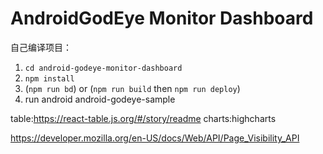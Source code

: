 # AndroidGodEye Monitor Dashboard

自己编译项目：

1. `cd android-godeye-monitor-dashboard`
2. `npm install`
3. (`npm run bd`) or (`npm run build` then `npm run deploy`)
4. run android android-godeye-sample


table:https://react-table.js.org/#/story/readme
charts:highcharts

https://developer.mozilla.org/en-US/docs/Web/API/Page_Visibility_API